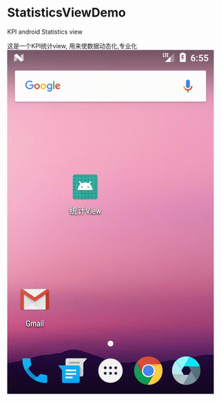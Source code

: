 # StatisticsViewDemo
KPI android Statistics view

这是一个KPI统计view, 用来使数据动态化,专业化
![image](https://github.com/yangxingbo/StatisticsViewDemo/blob/master/%E6%8C%87%E9%92%88%E5%BD%95%E5%B1%8F.gif)

